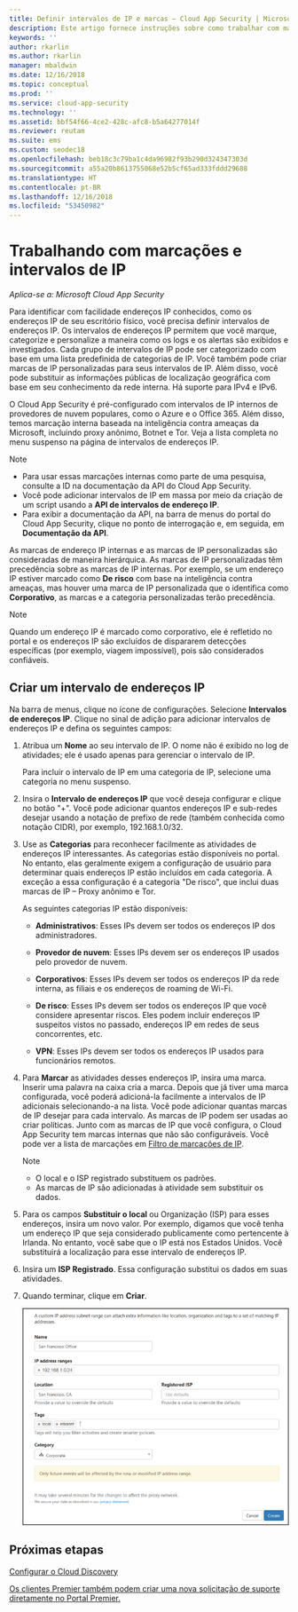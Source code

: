 ```yaml
---
title: Definir intervalos de IP e marcas – Cloud App Security | Microsoft Docs
description: Este artigo fornece instruções sobre como trabalhar com marcas de IP e categorias de IP.
keywords: ''
author: rkarlin
ms.author: rkarlin
manager: mbaldwin
ms.date: 12/16/2018
ms.topic: conceptual
ms.prod: ''
ms.service: cloud-app-security
ms.technology: ''
ms.assetid: bbf54f66-4ce2-428c-afc8-b5a64277014f
ms.reviewer: reutam
ms.suite: ems
ms.custom: seodec18
ms.openlocfilehash: beb18c3c79ba1c4da96982f93b290d324347303d
ms.sourcegitcommit: a55a20b8613755068e52b5cf65ad333fddd29688
ms.translationtype: HT
ms.contentlocale: pt-BR
ms.lasthandoff: 12/16/2018
ms.locfileid: "53450982"
---
```

#  <a name="IPtagsandRanges"></a> Trabalhando com marcações e intervalos de IP

*Aplica-se a: Microsoft Cloud App Security*

Para identificar com facilidade endereços IP conhecidos, como os endereços IP de seu escritório físico, você precisa definir intervalos de endereços IP. Os intervalos de endereços IP permitem que você marque, categorize e personalize a maneira como os logs e os alertas são exibidos e investigados. Cada grupo de intervalos de IP pode ser categorizado com base em uma lista predefinida de categorias de IP. Você também pode criar marcas de IP personalizadas para seus intervalos de IP. Além disso, você pode substituir as informações públicas de localização geográfica com base em seu conhecimento da rede interna. Há suporte para IPv4 e IPv6. 

O Cloud App Security é pré-configurado com intervalos de IP internos de provedores de nuvem populares, como o Azure e o Office 365. Além disso, temos marcação interna baseada na inteligência contra ameaças da Microsoft, incluindo proxy anônimo, Botnet e Tor. Veja a lista completa no menu suspenso na página de intervalos de endereços IP.

> [!NOTE]
> - Para usar essas marcações internas como parte de uma pesquisa, consulte a ID na documentação da API do Cloud App Security. 
> - Você pode adicionar intervalos de IP em massa por meio da criação de um script usando a **API de intervalos de endereço IP**. 
> - Para exibir a documentação da API, na barra de menus do portal do Cloud App Security, clique no ponto de interrogação e, em seguida, em **Documentação da API**.


As marcas de endereço IP internas e as marcas de IP personalizadas são consideradas de maneira hierárquica. As marcas de IP personalizadas têm precedência sobre as marcas de IP internas. Por exemplo, se um endereço IP estiver marcado como **De risco** com base na inteligência contra ameaças, mas houver uma marca de IP personalizada que o identifica como **Corporativo**, as marcas e a categoria personalizadas terão precedência.

>[!NOTE]
> Quando um endereço IP é marcado como corporativo, ele é refletido no portal e os endereços IP são excluídos de dispararem detecções específicas (por exemplo, viagem impossível), pois são considerados confiáveis.
>


## <a name="create-an-ip-address-range"></a>Criar um intervalo de endereços IP 

Na barra de menus, clique no ícone de configurações. Selecione **Intervalos de endereços IP**. Clique no sinal de adição para adicionar intervalos de endereços IP e defina os seguintes campos:  

  
1. Atribua um **Nome** ao seu intervalo de IP. O nome não é exibido no log de atividades; ele é usado apenas para gerenciar o intervalo de IP.  
  
     Para incluir o intervalo de IP em uma categoria de IP, selecione uma categoria no menu suspenso.  
  
2. Insira o **Intervalo de endereços IP** que você deseja configurar e clique no botão "+". Você pode adicionar quantos endereços IP e sub-redes desejar usando a notação de prefixo de rede (também conhecida como notação CIDR), por exemplo, 192.168.1.0/32.  
  
3. Use as **Categorias** para reconhecer facilmente as atividades de endereços IP interessantes. As categorias estão disponíveis no portal. No entanto, elas geralmente exigem a configuração de usuário para determinar quais endereços IP estão incluídos em cada categoria. A exceção a essa configuração é a categoria "De risco", que inclui duas marcas de IP – Proxy anônimo e Tor.  
  
     As seguintes categorias IP estão disponíveis:  
  
    - **Administrativos**: Esses IPs devem ser todos os endereços IP dos administradores.  
  
    - **Provedor de nuvem**: Esses IPs devem ser os endereços IP usados pelo provedor de nuvem.
  
    - **Corporativos**: Esses IPs devem ser todos os endereços IP da rede interna, as filiais e os endereços de roaming de Wi-Fi.  
  
    - **De risco**: Esses IPs devem ser todos os endereços IP que você considere apresentar riscos. Eles podem incluir endereços IP suspeitos vistos no passado, endereços IP em redes de seus concorrentes, etc.  
  
    - **VPN**: Esses IPs devem ser todos os endereços IP usados para funcionários remotos.
  
4. Para **Marcar** as atividades desses endereços IP, insira uma marca. Inserir uma palavra na caixa cria a marca. Depois que já tiver uma marca configurada, você poderá adicioná-la facilmente a intervalos de IP adicionais selecionando-a na lista. Você pode adicionar quantas marcas de IP desejar para cada intervalo. As marcas de IP podem ser usadas ao criar políticas.  Junto com as marcas de IP que você configura, o Cloud App Security tem marcas internas que não são configuráveis. Você pode ver a lista de marcações em [Filtro de marcações de IP](activity-filters.md).  
    > [!NOTE]  
    > - O local e o ISP registrado substituem os padrões.
    > - As marcas de IP são adicionadas à atividade sem substituir os dados.

5. Para os campos **Substituir o local** ou Organização (ISP) para esses endereços, insira um novo valor. Por exemplo, digamos que você tenha um endereço IP que seja considerado publicamente como pertencente à Irlanda. No entanto, você sabe que o IP está nos Estados Unidos. Você substituirá a localização para esse intervalo de endereços IP.  
  
6. Insira um **ISP Registrado**. Essa configuração substitui os dados em suas atividades.  
 
7. Quando terminar, clique em **Criar**.  
  
     ![intervalo de newipaddress](./media/newipaddress-range.png "intervalo de newipaddress")  


## <a name="next-steps"></a>Próximas etapas
[Configurar o Cloud Discovery](set-up-cloud-discovery.md)   

[Os clientes Premier também podem criar uma nova solicitação de suporte diretamente no Portal Premier.](https://premier.microsoft.com/)  
  
  